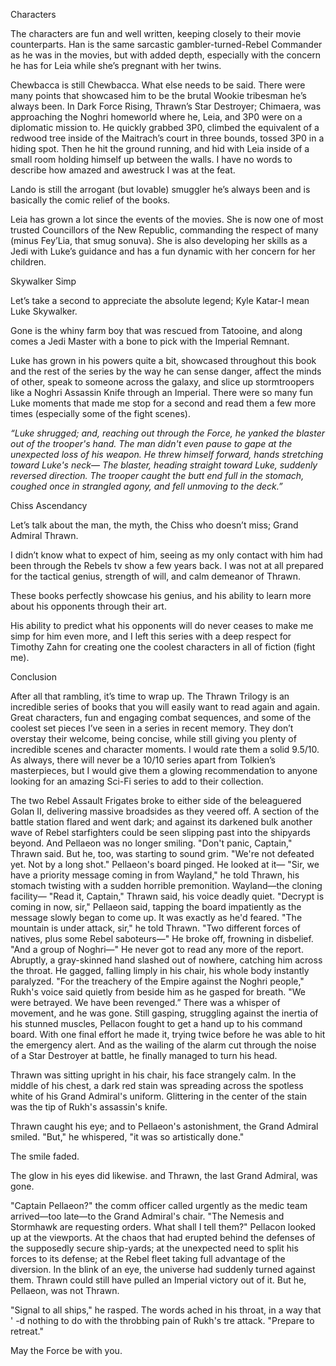Characters

The characters are fun and well written, keeping closely to their movie counterparts. Han is the same sarcastic gambler-turned-Rebel Commander as he was in the movies, but with added depth, especially with the concern he has for Leia while she’s pregnant with her twins. 

Chewbacca is still Chewbacca. What else needs to be said. There were many points that showcased him to be the brutal Wookie tribesman he’s always been. In Dark Force Rising, Thrawn’s Star Destroyer; Chimaera, was approaching the Noghri homeworld where he, Leia, and 3P0 were on a diplomatic mission to. He quickly grabbed 3P0, climbed the equivalent of a redwood tree inside of the Maitrach’s court in three bounds, tossed 3P0 in a hiding spot. Then he hit the ground running, and hid with Leia inside of a small room holding himself up between the walls. I have no words to describe how amazed and awestruck I was at the feat. 

Lando is still the arrogant (but lovable) smuggler he’s always been and is basically the comic relief of the books. 

Leia has grown a lot since the events of the movies. She is now one of most trusted Councillors of the New Republic, commanding the respect of many (minus Fey’Lia, that smug sonuva). She is also developing her skills as a Jedi with Luke’s guidance and has a fun dynamic with her concern for her children. 


Skywalker Simp

Let’s take a second to appreciate the absolute legend; Kyle Katar-I mean Luke Skywalker. 

Gone is the whiny farm boy that was rescued from Tatooine, and along comes a Jedi Master with a bone to pick with the Imperial Remnant. 

Luke has grown in his powers quite a bit, showcased throughout this book and the rest of the series by the way he can sense danger, affect the minds of other, speak to someone across the galaxy, and slice up stormtroopers like a Noghri Assassin Knife through an Imperial. There were so many fun Luke moments that made me stop for a second and read them a few more times (especially some of the fight scenes). 

*“Luke shrugged; and, reaching out through the Force, he yanked the blaster out of the trooper's hand.*
*The man didn't even pause to gape at the unexpected loss of his weapon. He threw himself forward, hands stretching toward Luke's neck—*
*The blaster, heading straight toward Luke, suddenly reversed direction. The trooper caught the butt end full in the stomach, coughed once in strangled agony, and fell unmoving to the deck.”*


Chiss Ascendancy

Let’s talk about the man, the myth, the Chiss who doesn’t miss; Grand Admiral Thrawn. 

I didn’t know what to expect of him, seeing as my only contact with him had been through the Rebels tv show a few years back. I was not at all prepared for the tactical genius, strength of will, and calm demeanor of Thrawn. 

These books perfectly showcase his genius, and his ability to learn more about his opponents through their art. 

His ability to predict what his opponents will do never ceases to make me simp for him even more, and I left this series with a deep respect for Timothy Zahn for creating one the coolest characters in all of fiction (fight me). 


Conclusion

After all that rambling, it’s time to wrap up. The Thrawn Trilogy is an incredible series of books that you will easily want to read again and again. Great characters, fun and engaging combat sequences, and some of the coolest set pieces I’ve seen in a series in recent memory. They don’t overstay their welcome, being concise, while still giving you plenty of incredible scenes and character moments. I would rate them a solid 9.5/10. As always, there will never be a 10/10 series apart from Tolkien’s masterpieces, but I would give them a glowing recommendation to anyone looking for an amazing Sci-Fi series to add to their collection. 

The two Rebel Assault Frigates broke to either side of the beleaguered Golan II, delivering massive broadsides as they veered off. A section of the battle station flared and went dark; and against its darkened bulk another wave of Rebel starfighters could be seen slipping past into the shipyards beyond.
And Pellaeon was no longer smiling.
"Don't panic, Captain," Thrawn said. But he, too, was starting to sound grim. "We're not defeated yet. Not by a long shot."
Pellaeon's board pinged. He looked at it— "Sir, we have a priority message coming in from Wayland," he told Thrawn, his stomach twisting with a sudden horrible premonition.
Wayland—the cloning facility—
"Read it, Captain," Thrawn said, his voice deadly quiet.
"Decrypt is coming in now, sir," Pellaeon said, tapping the board impatiently as the message slowly began to come up. It was exactly as he'd feared. "The mountain is under attack, sir," he told Thrawn. "Two different forces of natives, plus some Rebel saboteurs—" 
He broke off, frowning in disbelief.
"And a group of Noghri—"
He never got to read any more of the report. Abruptly, a gray-skinned hand slashed out of nowhere, catching him across the throat.
He gagged, falling limply in his chair, his whole body instantly paralyzed.
"For the treachery of the Empire against the Noghri people," Rukh's voice said quietly from beside him as he gasped for breath. "We were betrayed. We have been revenged.” There was a whisper of movement, and he was gone. 
Still gasping, struggling against the inertia of his stunned muscles, Pellacon fought to get a hand up to his command board. With one final effort he made it, trying twice before he was able to hit the emergency alert.
And as the wailing of the alarm cut through the noise of a Star Destroyer at battle, he finally managed to turn his head.

Thrawn was sitting upright in his chair, his face strangely calm. In the middle of his chest, a dark red stain was spreading across the spotless white of his Grand Admiral's uniform.
Glittering in the center of the stain was the tip of Rukh's assassin's knife.

Thrawn caught his eye; and to Pellaeon's astonishment, the Grand Admiral smiled. "But," he whispered, "it was so artistically done."

The smile faded.

The glow in his eyes did likewise. and Thrawn, the last Grand Admiral, was gone.

"Captain Pellaeon?" the comm officer called urgently as the medic team arrived—too late—to the Grand Admiral's chair.
"The Nemesis and Stormhawk are requesting orders. What shall I tell them?"
Pellacon looked up at the viewports. At the chaos that had erupted behind the defenses of the supposedly secure ship-yards; at the unexpected need to split his forces to its defense; at the Rebel fleet taking full advantage of the diversion. In the blink of an eye, the universe had suddenly turned against them. 
Thrawn could still have pulled an Imperial victory out of it. But he, Pellaeon, was not Thrawn.

"Signal to all ships," he rasped. The words ached in his throat, in a way that ' -d nothing to do with the throbbing pain of Rukh's tre
attack. "Prepare to retreat."

May the Force be with you.